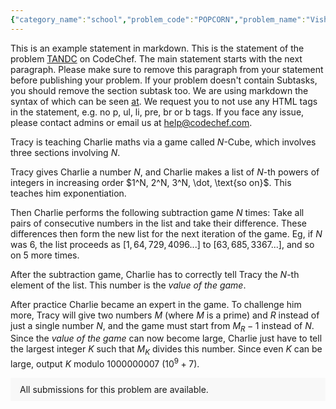 ```yaml
---
{"category_name":"school","problem_code":"POPCORN","problem_name":"Vishesh and his Popcorn Combo","problemComponents":{"constraints":"- $1 \\leq T \\leq 1000$\n- $1 \\leq A_1, A_2, B_1, B_2, C_1, C_2 \\leq 10^9$\n","constraintsState":true,"subtasks":"","subtasksState":false,"inputFormat":"- The first line of each input contains $T$ - the number of test cases. The test cases then follow.\n- The first line of each test case contains two space-separated integers $A_1$ and $A_2$, meaning that for combo $A$, the Popcorn bucket lasts $A_1$ minutes and the Coke cup lasts $A_2$ minutes.\n- The second line of each test case contains two space-separated integers $B_1$ and $B_2$, meaning that for combo $B$, the Popcorn bucket lasts $B_1$ minutes and the Coke cup lasts $B_2$ minutes.\n- The third line of each test case contains two space-separated integers $C_1$ and $C_2$, meaning that for combo $C$, the Popcorn bucket lasts $C_1$ minutes and the Coke cup lasts $C_2$ minutes.\n","inputFormatState":true,"outputFormat":"For each test case, output on a single line the maximum satisfaction Vishesh can get.\n","outputFormatState":true,"sampleTestCases":{"0":{"id":1,"input":"3\n3 6\n5 10\n8 7\n99 1\n55 55\n33 51\n54 146\n5436 627\n1527 5421\n","output":"15\n110\n6948\n","explanation":"- **Test case $1$:**\n    - For combo $A$, the Popcorn bucket lasts $3$ minutes, and the Coke cup lasts $6$ minutes, so Vishesh gets a satisfaction of $3 + 6 = 9$ if he buys this combo.\n    - For combo $B$, the Popcorn bucket lasts $5$ minutes, and the Coke cup lasts $10$ minutes, so Vishesh gets a satisfaction of $5 + 10 = 15$ if he buys this combo.\n    - For combo $C$, the Popcorn bucket lasts $8$ minutes, and the Coke cup lasts $7$ minutes, so Vishesh gets a satisfaction of $8 + 7 = 15$ if he buys this combo.\n\nTherefore Vishesh\u0027s maximum satisfaction is $15$.","isDeleted":false}}},"video_editorial_url":"https://youtu.be/gALZu4RhbA0","languages_supported":{"0":"CPP14","1":"C","2":"JAVA","3":"PYTH 3.6","4":"CPP17","5":"PYTH","6":"PYP3","7":"CS2","8":"ADA","9":"PYPY","10":"TEXT","11":"PAS fpc","12":"NODEJS","13":"RUBY","14":"PHP","15":"GO","16":"HASK","17":"TCL","18":"PERL","19":"SCALA","20":"LUA","21":"kotlin","22":"BASH","23":"JS","24":"LISP sbcl","25":"rust","26":"PAS gpc","27":"BF","28":"CLOJ","29":"R","30":"D","31":"CAML","32":"FORT","33":"ASM","34":"swift","35":"FS","36":"WSPC","37":"LISP clisp","38":"SQL","39":"SCM guile","40":"PERL6","41":"ERL","42":"CLPS","43":"ICK","44":"NICE","45":"PRLG","46":"ICON","47":"COB","48":"SCM chicken","49":"PIKE","50":"SCM qobi","51":"ST","52":"SQLQ","53":"NEM"},"max_timelimit":0.5,"source_sizelimit":50000,"problem_author":"vishesh_s","problem_tester":"","date_added":"3-01-2022","tags":{"0":"cakewalk","1":"exun2021","2":"math","3":"vishesh_s"},"problem_difficulty_level":"Unavailable","best_tag":"","editorial_url":"https://discuss.codechef.com/problems/POPCORN","time":{"view_start_date":1642008600,"submit_start_date":1642008600,"visible_start_date":1642008600,"end_date":1735669800},"is_direct_submittable":false,"problemDiscussURL":"https://discuss.codechef.com/search?q=POPCORN","is_proctored":false,"visitedContests":{},"layout":"problem"}
---
```

This is an example statement in markdown. This is the statement of the problem [TANDC](https://codechef.com/problems/TANDC) on CodeChef. The main statement starts with the next paragraph. Please make sure to remove this paragraph from your statement before publishing your problem. If your problem doesn't contain Subtasks, you should remove the section subtask too. We are using markdown the syntax of which can be seen [at](https://github.com/showdownjs/showdown/wiki/Showdown's-Markdown-syntax). We request you to not use any HTML tags in the statement, e.g. no p, ul, li, pre, br or b tags. If you face any issue, please contact admins or email us at help@codechef.com.

Tracy is teaching Charlie maths via a game called $N$-Cube, which involves three sections involving $N$.

Tracy gives Charlie a number $N$, and Charlie makes a list of $N$-th powers of integers in increasing order $1^N, 2^N, 3^N, \dot, \text{so on}$. This teaches him exponentiation.

Then Charlie performs the following subtraction game $N$ times: Take all pairs of consecutive numbers in the list and take their difference. These differences then form the new list for the next iteration of the game. Eg, if $N$ was 6, the list proceeds as $[1, 64, 729, 4096 ... ]$ to $[63, 685, 3367 ...]$, and so on $5$ more times.

After the subtraction game, Charlie has to correctly tell Tracy the $N$-th element of the list. This number is the *value of the game*.

After practice Charlie became an expert in the game. To challenge him more, Tracy will give two numbers $M$ (where $M$ is a prime) and $R$ instead of just a single number $N$, and the game must start from $M_R - 1$ instead of $N$. Since the *value of the game* can now become large, Charlie just have to tell the largest integer $K$ such that $M_K$ divides this number. Since even $K$ can be large, output $K$ modulo 1000000007 ($10^9 + 7$).

<aside style='background: #f8f8f8;padding: 10px 15px;'><div>All submissions for this problem are available.</div></aside>